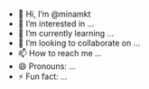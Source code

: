 - 👋 Hi, I’m @minamkt
- 👀 I’m interested in ...
- 🌱 I’m currently learning ...
- 💞️ I’m looking to collaborate on ...
- 📫 How to reach me ...
- 😄 Pronouns: ...
- ⚡ Fun fact: ...

<!---
minamkt/minamkt is a ✨ special ✨ repository because its `README.md` (this file) appears on your GitHub profile.
You can click the Preview link to take a look at your changes.
--->
